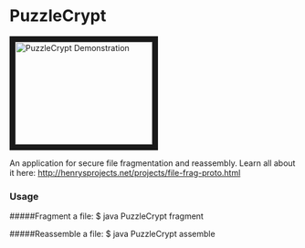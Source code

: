 # PuzzleCrypt
<a href="http://www.youtube.com/watch?feature=player_embedded&v=hrrwGcQrlok"
 target="_blank"><img src="http://img.youtube.com/vi/hrrwGcQrlok/0.jpg" 
alt="PuzzleCrypt Demonstration" width="240" height="180" border="10" /></a>

An application for secure file fragmentation and reassembly. 
Learn all about it here: http://henrysprojects.net/projects/file-frag-proto.html

### Usage
#####Fragment a file:
$ java PuzzleCrypt fragment <target-file> <num-fragments> <reassembly-password>

#####Reassemble a file:
$ java PuzzleCrypt assemble <fragments-directory> <reassembly-password>